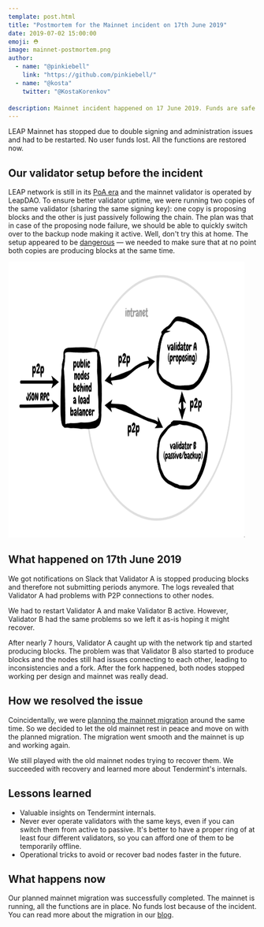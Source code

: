 ```yaml
---
template: post.html
title: "Postmortem for the Mainnet incident on 17th June 2019"
date: 2019-07-02 15:00:00
emoji: ⛑
image: mainnet-postmortem.png
author:
  - name: "@pinkiebell"
    link: "https://github.com/pinkiebell/"
  - name: "@kosta"
    twitter: "@KostaKorenkov"

description: Mainnet incident happened on 17 June 2019. Funds are safe.
---
```


LEAP Mainnet has stopped due to double signing and administration issues and had to be restarted. No user funds lost. All the functions are restored now.

## Our validator setup before the incident

LEAP network is still in its [PoA era](https://leapdao.org/blog/Plasma-Roadmap/) and the mainnet validator is operated by LeapDAO. To ensure better validator uptime, we were running two copies of the same validator (sharing the same signing key): one copy is proposing blocks and the other is just passively following the chain. The plan was that in case of the proposing node failure, we should be able to quickly switch over to the backup node making it active. Well, don't try this at home. The setup appeared to be [dangerous](https://twitter.com/zmanian/status/1145072296723275776) — we needed to make sure that at no point both copies are producing blocks at the same time.

<img src="/img/blog/mainnet-topology.png" height="560" width="480" alt="LEAP Mainnet topology before the incident">

## What happened on 17th June 2019

We got notifications on Slack that Validator A is stopped producing blocks and therefore not submitting periods anymore.
The logs revealed that Validator A had problems with P2P connections to other nodes.

We had to restart Validator A and make Validator B active. However, Validator B had the same problems so we left it as-is hoping it might recover.

After nearly 7 hours, Validator A caught up with the network tip and started producing blocks.
The problem was that Validator B also started to produce blocks and the nodes still had issues connecting to each other, leading to inconsistencies and a fork. After the fork happened, both nodes stopped working per design and mainnet was really dead.

## How we resolved the issue

Coincidentally, we were [planning the mainnet migration](https://leapdao.org/blog/mainnet-revamp/) around the same time. So we decided to let the old mainnet rest in peace and move on with the planned migration. The migration went smooth and the mainnet is up and working again.

We still played with the old mainnet nodes trying to recover them. We succeeded with recovery and learned more about Tendermint's internals.

## Lessons learned

- Valuable insights on Tendermint internals.
- Never ever operate validators with the same keys, even if you can switch them from active to passive. It's better to have a proper ring of at least four different validators, so you can afford one of them to be temporarily offline.
- Operational tricks to avoid or recover bad nodes faster in the future.

## What happens now

Our planned mainnet migration was successfully completed. The mainnet is running, all the functions are in place. No funds lost because of the incident. You can read more about the migration in our [blog](https://leapdao.org/blog/mainnet-revamp/).
